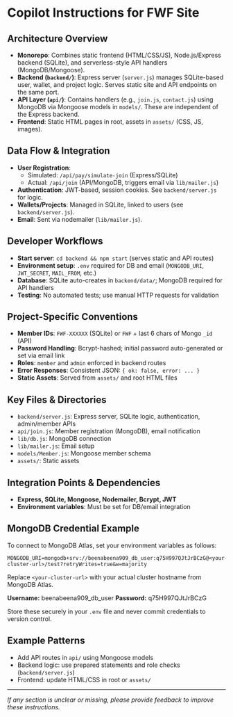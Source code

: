 
# Copilot Instructions for FWF Site

## Architecture Overview
- **Monorepo**: Combines static frontend (HTML/CSS/JS), Node.js/Express backend (SQLite), and serverless-style API handlers (MongoDB/Mongoose).
- **Backend (`backend/`)**: Express server (`server.js`) manages SQLite-based user, wallet, and project logic. Serves static site and API endpoints on the same port.
- **API Layer (`api/`)**: Contains handlers (e.g., `join.js`, `contact.js`) using MongoDB via Mongoose models in `models/`. These are independent of the Express backend.
- **Frontend**: Static HTML pages in root, assets in `assets/` (CSS, JS, images).

## Data Flow & Integration
- **User Registration**:
  - Simulated: `/api/pay/simulate-join` (Express/SQLite)
  - Actual: `/api/join` (API/MongoDB, triggers email via `lib/mailer.js`)
- **Authentication**: JWT-based, session cookies. See `backend/server.js` for logic.
- **Wallets/Projects**: Managed in SQLite, linked to users (see `backend/server.js`).
- **Email**: Sent via nodemailer (`lib/mailer.js`).

## Developer Workflows
- **Start server**: `cd backend && npm start` (serves static and API routes)
- **Environment setup**: `.env` required for DB and email (`MONGODB_URI`, `JWT_SECRET`, `MAIL_FROM`, etc.)
- **Database**: SQLite auto-creates in `backend/data/`; MongoDB required for API handlers
- **Testing**: No automated tests; use manual HTTP requests for validation

## Project-Specific Conventions
- **Member IDs**: `FWF-XXXXXX` (SQLite) or `FWF` + last 6 chars of Mongo `_id` (API)
- **Password Handling**: Bcrypt-hashed; initial password auto-generated or set via email link
- **Roles**: `member` and `admin` enforced in backend routes
- **Error Responses**: Consistent JSON: `{ ok: false, error: ... }`
- **Static Assets**: Served from `assets/` and root HTML files

## Key Files & Directories
- `backend/server.js`: Express server, SQLite logic, authentication, admin/member APIs
- `api/join.js`: Member registration (MongoDB), email notification
- `lib/db.js`: MongoDB connection
- `lib/mailer.js`: Email setup
- `models/Member.js`: Mongoose member schema
- `assets/`: Static assets

## Integration Points & Dependencies
- **Express, SQLite, Mongoose, Nodemailer, Bcrypt, JWT**
- **Environment variables**: Must be set for DB/email integration

## MongoDB Credential Example
To connect to MongoDB Atlas, set your environment variables as follows:

```
MONGODB_URI=mongodb+srv://beenabeena909_db_user:q75H997QJtJrBCzG@<your-cluster-url>/test?retryWrites=true&w=majority
```
Replace `<your-cluster-url>` with your actual cluster hostname from MongoDB Atlas.

**Username:** beenabeena909_db_user
**Password:** q75H997QJtJrBCzG

Store these securely in your `.env` file and never commit credentials to version control.

## Example Patterns
- Add API routes in `api/` using Mongoose models
- Backend logic: use prepared statements and role checks (`backend/server.js`)
- Frontend: update HTML/CSS in root or `assets/`

---
_If any section is unclear or missing, please provide feedback to improve these instructions._
